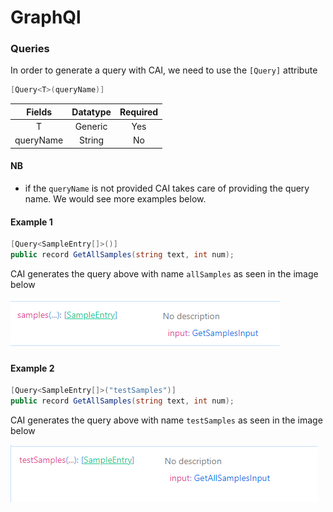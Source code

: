 <!-- # GraphQl -->

# GraphQl

### Queries
In order to generate a query with CAI, we need to use the `[Query]` attribute
```c#
[Query<T>(queryName)]
```

| Fields | Datatype | Required |
| :---: | :---: | :----: |
|T| Generic | Yes |
|queryName | String |No|

#### NB
* if the `queryName` is not provided CAI takes care of providing the query name. We would see more examples below.


#### Example 1

```c#
[Query<SampleEntry[]>()]
public record GetAllSamples(string text, int num);
```

CAI generates the query above with name `allSamples` as seen in the image below

<p>
    <img src ="../pics/allsamps.png" alt="image">
</p>


#### Example 2

```c#
[Query<SampleEntry[]>("testSamples")]
public record GetAllSamples(string text, int num);
```

CAI generates the query above with name `testSamples` as seen in the image below

<p>
    <img src ="../pics/testsamples.png" alt="image">
</p>